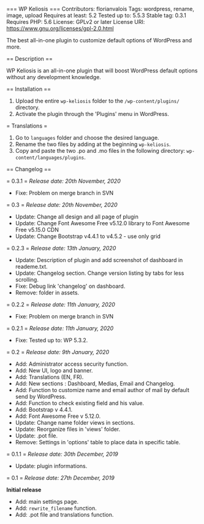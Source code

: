 === WP Keliosis ===
Contributors: florianvalois
Tags: wordpress, rename, image, upload
Requires at least: 5.2
Tested up to: 5.5.3
Stable tag: 0.3.1
Requires PHP: 5.6
License: GPLv2 or later
License URI: https://www.gnu.org/licenses/gpl-2.0.html

The best all-in-one plugin to customize default options of WordPress and more.

== Description ==

WP Keliosis is an all-in-one plugin that will boost WordPress default options without any development knowledge.

== Installation ==

1. Upload the entire `wp-keliosis` folder to the `/wp-content/plugins/` directory.
1. Activate the plugin through the 'Plugins' menu in WordPress.

= Translations =

1. Go to `languages` folder and choose the desired language.
1. Rename the two files by adding at the beginning `wp-keliosis`.
1. Copy and paste the two .po and .mo files in the following directory: `wp-content/languages/plugins`.

== Changelog ==

= 0.3.1 =
*Release date: 20th November, 2020*
* Fixe: Problem on merge branch in SVN

= 0.3 =
*Release date: 20th November, 2020*

* Update: Change all design and all page of plugin
* Update: Change Font Awesome Free v5.12.0 library to Font Awesome Free v5.15.0 CDN
* Update: Change Bootstrap v4.4.1 to v4.5.2 - use only grid

= 0.2.3 =
*Release date: 13th January, 2020*

* Update: Description of plugin and add screenshot of dashboard in reademe.txt.
* Update: Changelog section. Change version listing by tabs for less scrolling.
* Fixe: Debug link 'changelog' on dashboard.
* Remove: folder in assets.

= 0.2.2 =
*Release date: 11th January, 2020*

* Fixe: Problem on merge branch in SVN

= 0.2.1 =
*Release date: 11th January, 2020*

* Fixe: Tested up to: WP 5.3.2.

= 0.2 =
*Release date: 9th January, 2020*

* Add: Administrator access security function.
* Add: New UI, logo and banner.
* Add: Translations (EN, FR).
* Add: New sections : Dashboard, Medias, Email and Changelog.
* Add: Function to customize name and email author of mail by default send by WordPress.
* Add: Function to check existing field and his value.
* Add: Bootstrap v 4.4.1.
* Add: Font Awesome Free v 5.12.0.
* Update: Change name folder views in sections.
* Update: Reorganize files in 'views' folder.
* Update: .pot file.
* Remove: Settings in 'options' table to place data in specific table.

= 0.1.1 =
*Release date: 30th December, 2019*

* Update: plugin informations.

= 0.1 =
*Release date: 27th December, 2019*

**Initial release**

* Add: main settings page.
* Add: `rewrite_filename` function.
* Add: .pot file and translations function.